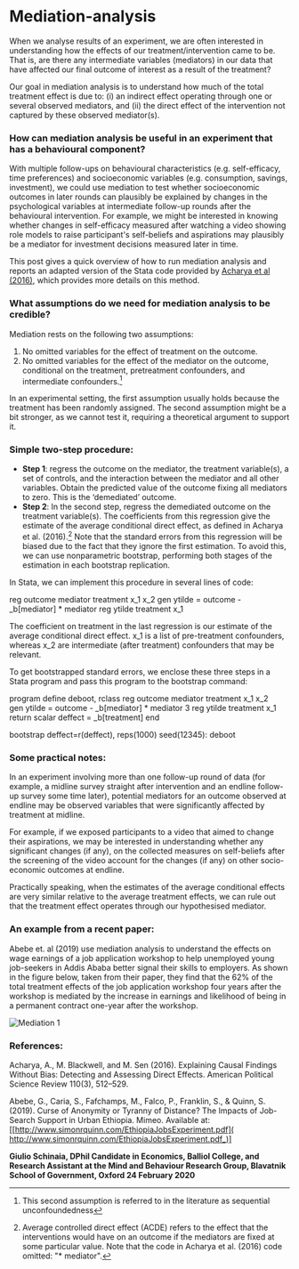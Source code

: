 # Mediation-analysis
When we analyse results of an experiment, we are often interested in understanding how the effects of our treatment/intervention came to be. That is, are there any intermediate variables (mediators) in our data that have affected our final outcome of interest as a result of the treatment?

Our goal in mediation analysis is to understand how much of the total treatment effect is due to: (i) an indirect effect operating through one or several observed mediators, and (ii) the direct effect of the intervention not captured by these observed mediator(s).

### How can mediation analysis be useful in an experiment that has a behavioural component?

With multiple follow-ups on behavioural characteristics (e.g. self-efficacy, time preferences) and socioeconomic variables (e.g. consumption, savings, investment), we could use mediation to test whether socioeconomic outcomes in later rounds can plausibly be explained by changes in the psychological variables at intermediate follow-up rounds after the behavioural intervention.
For example, we might be interested in knowing whether changes in self-efficacy measured after watching a video showing role models to raise participant's self-beliefs and aspirations may plausibly be a mediator for investment decisions measured later in time.

This post gives a quick overview of how to run mediation analysis and reports an adapted version of the Stata code provided by [Acharya et al (2016)](https://www.cambridge.org/core/journals/american-political-science-review/article/explaining-causal-findings-without-bias-detecting-and-assessing-direct-effects/D11BEB8666E913A0DCD7D0B9872F5D11), which provides more details on this method.

### What assumptions do we need for mediation analysis to be credible?

Mediation rests on the following two assumptions: 
1.	No omitted variables for the effect of treatment on the outcome.
2.	No omitted variables for the effect of the mediator on the outcome, conditional on the treatment, pretreatment confounders, and intermediate confounders.[^1] 

In an experimental setting, the first assumption usually holds because the treatment has been randomly assigned. The second assumption might be a bit stronger, as we cannot test it, requiring a theoretical argument to support it.

### Simple two-step procedure:

- **Step 1**: regress the outcome on the mediator, the treatment variable(s), a set of controls, and the interaction between the mediator and all other variables. Obtain the predicted value of the outcome fixing all mediators to zero. This is the ‘demediated’ outcome.
- **Step 2**: In the second step, regress the demediated outcome on the treatment variable(s). The coefficients from this regression give the estimate of the average conditional direct effect, as defined in Acharya et al. (2016).[^2]  Note that the standard errors from this regression will be biased due to the fact that they ignore the first estimation. To avoid this, we can use nonparametric bootstrap, performing both stages of the estimation in each bootstrap replication.

In Stata, we can implement this procedure in several lines of code:

reg outcome mediator treatment x_1  x_2 
gen ytilde = outcome  - _b[mediator] * mediator 
reg ytilde treatment  x_1 

[^1]:This second assumption is referred to in the literature as sequential unconfoundedness
[^2]:Average controlled direct effect (ACDE) refers to the effect that the interventions would have on an outcome if the mediators are fixed at some particular value. Note that the code in Acharya et al. (2016) code omitted: "* mediator". 

The coefficient on treatment in the last regression is our estimate of the average conditional direct effect. x_1 is a list of pre-treatment confounders, whereas x_2 are intermediate (after treatment) confounders that may be relevant.

To get bootstrapped standard errors, we enclose these three steps in a Stata program and pass this program to the bootstrap command:

program define deboot, rclass
reg outcome mediator treatment x_1  x_2  	
gen ytilde = outcome  - _b[mediator] * mediator   3
reg ytilde treatment  x_1 
return scalar deffect = _b[treatment]
end

bootstrap deffect=r(deffect), reps(1000) seed(12345): deboot

### Some practical notes:

In an experiment involving more than one follow-up round of data (for example, a midline survey straight after intervention and an endline follow-up survey some time later), potential mediators for an outcome observed at endline may be observed variables that were significantly affected by treatment at midline.

For example, if we exposed participants to a video that aimed to change their aspirations, we may be interested in understanding whether any significant changes (if any), on the collected measures on self-beliefs after the screening of the video account for the changes (if any) on other socio-economic outcomes at endline.

Practically speaking, when the estimates of the average conditional effects are very similar relative to the average treatment effects, we can rule out that the treatment effect operates through our hypothesised mediator. 
 
### An example from a recent paper:

Abebe et. al (2019) use mediation analysis to understand the effects on wage earnings of a job application workshop to help unemployed young job-seekers in Addis Ababa better signal their skills to employers. As shown in the figure below, taken from their paper, they find that the 62% of the total treatment effects of the job application workshop four years after the workshop is mediated by the increase in earnings and likelihood of being in a permanent contract one-year after the workshop.

![Mediation 1](https://github.com/csae-coders-corner/Mediation-analysis/assets/148211163/4462e191-4ecc-45db-85b1-77d124d28670)


### References:

Acharya, A., M. Blackwell, and M. Sen (2016). Explaining Causal Findings Without Bias: Detecting and Assessing Direct Effects. American Political Science Review 110(3), 512–529. 

Abebe, G., Caria, S., Fafchamps, M., Falco, P., Franklin, S., & Quinn, S. (2019). Curse of Anonymity or Tyranny of Distance? The Impacts of Job-Search Support in Urban Ethiopia. Mimeo. Available at: [[http://www.simonrquinn.com/EthiopiaJobsExperiment.pdf]( http://www.simonrquinn.com/EthiopiaJobsExperiment.pdf_)]

**Giulio Schinaia, DPhil Candidate in Economics, Balliol College, and Research Assistant at the Mind and Behaviour Research Group, Blavatnik School of Government, Oxford 
24 February 2020**

